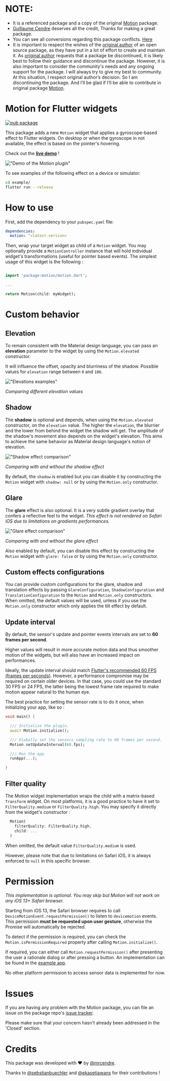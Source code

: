 # NOTE: 
- It is a referenced package and a copy of the original [Motion](https://pub.dev/packages/motion) package. 
- [Guillaume Cendre](https://github.com/mrcendre) deserves all the credit, Thanks for making a great package.
- You can see all conversions regarding this package conflicts. [Here](https://github.com/mrcendre/motion/issues/11)
- It is important to respect the wishes of the [original author](https://github.com/mrcendre) of an open source package, as they have put in a lot of effort to create and maintain it. As [original author](https://github.com/mrcendre) requests that a package be discontinued, it is likely best to follow their guidance and discontinue the package. However, it is also important to consider the community's needs and any ongoing support for the package. I will always try to give my best to community. At this situation, I respect original author’s decision. So I am discontinuing the package. And I’ll be glad if I’ll be able to contribute in original package [Motion](https://pub.dev/packages/motion).


# Motion for Flutter widgets

[![pub package](https://img.shields.io/pub/v/motion.svg)](https://pub.dev/packages/motion)


This package adds a new `Motion` widget that applies a gyroscope-based effect to Flutter widgets. On desktop or when the gyroscope in not available, the effect is based on the pointer's hovering.

Check out the **[live demo](https://cendre.me/motion_example/)** !


!["Demo of the Motion plugin"](https://github.com/mrcendre/motion/raw/main/gifs/demo.gif)

To see examples of the following effect on a device or simulator:

```bash
cd example/
flutter run --release
```

# How to use 

First, add the dependency to your `pubspec.yaml` file:

```yaml
dependencies:
  motion: ^<latest-version>
```

Then, wrap your target widget as child of a `Motion` widget. You may optionally provide a `MotionController` instance that will hold individual widget's transformations (useful for pointer based events). The simplest usage of this widget is the following :

```dart

import 'package:motion/motion.dart';

...

return Motion(child: myWidget);

```

# Custom behavior

## Elevation

To remain consistent with the Material design language, you can pass an **elevation** parameter to the widget by using the `Motion.elevated` constructor. 

It will influence the offset, opacity and blurriness of the shadow. Possible values for `elevation` range between `0` and `100`.

!["Elevations examples"](https://github.com/mrcendre/motion/raw/main/gifs/elevations.gif)

_Comparing different elevation values_

## Shadow

The **shadow** is optional and depends, when using the `Motion.elevated` constructor, on the `elevation` value. The higher the `elevation`, the blurrier and the lower from behind the widget the shadow will get. The amplitude of the shadow's movement also depends on the widget's elevation. This aims to achieve the same behavior as Material design language's notion of elevation.

!["Shadow effect comparison"](https://github.com/mrcendre/motion/raw/main/gifs/shadow.gif)

_Comparing with and without the shadow effect_

By default, the `shadow` is enabled but you can disable it by constructing the `Motion` widget with `shadow: null` or by using the `Motion.only` constructor. 

## Glare

The **glare** effect is also optional. It is a very subtle gradient overlay that confers a reflective feel to the widget. *This effect is not rendered on Safari iOS due to limitations on gradients performances.*

!["Glare effect comparison"](https://github.com/mrcendre/motion/raw/main/gifs/glare.gif)

_Comparing with and without the glare effect_

Also enabled by default, you can disable this effect by constructing the `Motion` widget with `glare: false` or by using the `Motion.only` constructor.

## Custom effects configurations

You can provide custom configurations for the glare, shadow and translation effects by passing `GlareConfiguration`, `ShadowConfiguration` and `TranslationConfiguration` to the `Motion` and `Motion.only` constructors. When omitted, the default values will be used, unless if you use the `Motion.only` constructor which only applies the tilt effect by default.

## Update interval

By default, the sensor's update and pointer events intervals are set to **60 frames per second**.

Higher values will result in more accurate motion data and thus smoother motion of the widgets,
but will also have an increased impact on performances.

Ideally, the update interval should match [Flutter's recommended 60 FPS (frames per seconds)](https://docs.flutter.dev/perf/ui-performance). However, a performance compromise may be required on certain older devices. In that case, you could use the standard 30 FPS or 24 FPS, the latter being the lowest frame rate required to make motion appear natural to the human eye.

The best practice for setting the sensor rate is to do it once, when initializing your app, like so :

```dart
void main() {

  /// Initialize the plugin.
  await Motion.initialize();

  /// Globally set the sensors sampling rate to 60 frames per second.
  Motion.setUpdateInterval(60.fps);

  /// Run the app.
  runApp(...);

}
```


## Filter quality

The Motion widget implementation wraps the child with a matrix-based `Transform` widget. On most platforms, it is a good practice to have it set to `FilterQuality.medium` or `FilterQuality.high`. You may specify it directly from the widget's constructor :

```dart
  Motion(
    filterQuality: FilterQuality.high,
    child: ...
  )
```

When omitted, the default value `FilterQuality.medium` is used.

However, please note that due to limitations on Safari iOS, it is always enforced to `null` in this specific browser.


# Permission

*This implementation is optional. You may skip but Motion will not work on any iOS 13+ Safari browser.*

Starting from iOS 13, the Safari browser requires to call `DeviceMotionEvent.requestPermission()` to listen to `devicemotion` events. This permission **must be requested upon user gesture**, otherwise the Promise will automatically be rejected.

To detect if the permission is required, you can check the `Motion.isPermissionRequired` property after calling `Motion.initialize()`.

If required, you can either call `Motion.requestPermission()` after presenting the user a rationale dialog or after pressing a button. An implementation can be found in the [example app](https://cendre.me/motion_example/).

No other platform permission to access sensor data is implemented for now.

# Issues

If you are having any problem with the Motion package, you can file an issue on the package repo's [issue tracker](https://github.com/mrcendre/motion/issues/).

Please make sure that your concern hasn't already been addressed in the 'Closed' section.

# Credits

This package was developed with ♥ by [@mrcendre](https://cendre.me/).

Thanks to [@sebstianbuechler](https://github.com/sebastianbuechler) and [@ekasetiawans](https://github.com/ekasetiawans) for their contributions !